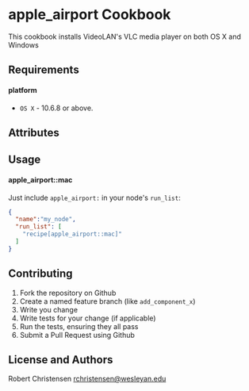 apple_airport Cookbook
====================
This cookbook installs VideoLAN's VLC media player on both OS X and Windows

Requirements
------------
#### platform
- `OS X` - 10.6.8 or above.

Attributes
----------

Usage
-----
#### apple_airport::mac

Just include `apple_airport:` in your node's `run_list`:

```json
{
  "name":"my_node",
  "run_list": [
    "recipe[apple_airport::mac]"
  ]
}
```

Contributing
------------

1. Fork the repository on Github
2. Create a named feature branch (like `add_component_x`)
3. Write you change
4. Write tests for your change (if applicable)
5. Run the tests, ensuring they all pass
6. Submit a Pull Request using Github

License and Authors
-------------------
Robert Christensen <rchristensen@wesleyan.edu>